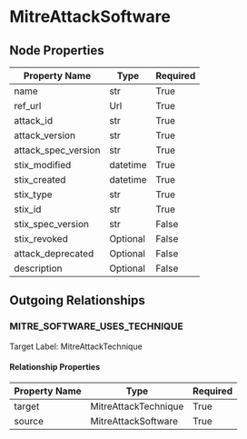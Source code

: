 
# MitreAttackSoftware

## Node Properties

| Property Name | Type | Required |
| ------------- | ---- | -------- |
| name | str | True |
| ref_url | Url | True |
| attack_id | str | True |
| attack_version | str | True |
| attack_spec_version | str | True |
| stix_modified | datetime | True |
| stix_created | datetime | True |
| stix_type | str | True |
| stix_id | str | True |
| stix_spec_version | str | False |
| stix_revoked | Optional | False |
| attack_deprecated | Optional | False |
| description | Optional | False |



## Outgoing Relationships

### MITRE_SOFTWARE_USES_TECHNIQUE

Target Label: MitreAttackTechnique

#### Relationship Properties

| Property Name | Type | Required |
| ------------- | ---- | -------- |
| target | MitreAttackTechnique | True |
| source | MitreAttackSoftware | True |




